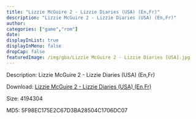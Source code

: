 ```yaml
---
title: "Lizzie McGuire 2 - Lizzie Diaries (USA) (En,Fr)"
description: "Lizzie McGuire 2 - Lizzie Diaries (USA) (En,Fr)"
author: 
categories: ["game","rom"]
date: 
displayInList: true
displayInMenu: false
dropCap: false
featuredImage: /img/gba/Lizzie McGuire 2 - Lizzie Diaries [USA].jpg
---
```


Description: Lizzie McGuire 2 - Lizzie Diaries (USA) (En,Fr)

Download: <a style="text-decoration:underline;" href="https://mega.nz/#!3TJWWAYT!eGr_gicEi7bFA3Q5YAx4dvxxJCa4c0o4tauh2WPEsSM" target = "_blank" rel = "nofollow" > Lizzie McGuire 2 - Lizzie Diaries (USA) (En,Fr)</a>

Size: 4194304

MD5: 5F98EC175E2C67D3BA28504C1706DC07

